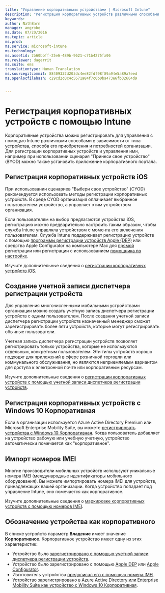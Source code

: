 ```yaml
---
title: "Управление корпоративными устройствами | Microsoft Intune"
description: "Регистрация корпоративных устройств различными способами в зависимости от типа устройства, способа его покупки и потребностей организации."
keywords: 
author: NathBarn
manager: angrobe
ms.date: 07/20/2016
ms.topic: article
ms.prod: 
ms.service: microsoft-intune
ms.technology: 
ms.assetid: 2b60bbff-25e6-489b-9621-c71b4275fa06
ms.reviewer: dagerrit
ms.suite: ems
translationtype: Human Translation
ms.sourcegitcommit: 88409332d203dc4ee82fdf98f89a94e5a89a7eed
ms.openlocfilehash: c29cd2c0c4c5671a84f7c0b0ba473e6fb32604d9


---
```


# <a name="enroll-corporateowned-devices-by-using-intune"></a>Регистрация корпоративных устройств с помощью Intune

Корпоративные устройства можно регистрировать для управления с помощью Intune различными способами в зависимости от типа устройства, способа его приобретения и потребностей организации. Для регистрации корпоративных устройств и управления ими, например при использовании сценария "Принеси свое устройство" (BYOD) можно также установить приложение корпоративного портала.

## <a name="enroll-corporateowned-ios-devices"></a>Регистрация корпоративных устройств iOS

При использовании сценариев "Выбери свое устройство" (CYOD) рекомендуется использовать методы регистрации корпоративных устройств. В среде CYOD организация оплачивает выбранное пользователем устройство, а управляет этим устройством организация.

Если пользователям на выбор предлагаются устройства iOS, регистрацию можно предварительно настроить таким образом, чтобы служба Intune управляла устройством с момента его включения пользователем. Служба Intune поддерживает регистрацию устройств с помощью [ программы регистрации устройств Apple (DEP)](ios-device-enrollment-program-in-microsoft-intune.md) или средства Apple Configurator на компьютере Mac для [прямой](ios-direct-enrollment-in-microsoft-intune.md) регистрации или регистрации с использованием [помощника по настройке](ios-setup-assistant-enrollment-in-microsoft-intune.md).

Изучите дополнительные сведения о [регистрации корпоративных устройств iOS](enroll-corporate-owned-ios-devices-in-microsoft-intune.md).

## <a name="create-a-device-enrollment-manager-account"></a>Создание учетной записи диспетчера регистрации устройств

Для управления многочисленными мобильными устройствами организации можно создать учетную запись диспетчера регистрации устройств с одним пользователем. После создания учетной записи диспетчера регистрации устройств назначенный менеджер сможет зарегистрировать более пяти устройств, которые могут регистрировать обычные пользователи.

Учетная запись диспетчера регистрации устройств позволяет регистрировать только устройства, которые не используются отдельным, конкретным пользователем. Эти типы устройств хорошо подходят для приложений в сфере розничной торговли или коммунального обслуживания, но являются неприемлемым вариантом для доступа к электронной почте или корпоративным ресурсам.

Изучите дополнительные сведения о [регистрации корпоративных устройств с помощью учетной записи диспетчера регистрации устройств](enroll-corporate-owned-devices-with-the-device-enrollment-manager-in-microsoft-intune.md).

## <a name="enroll-corporateowned-windows-10-enterprise-devices"></a>Регистрация корпоративных устройств с Windows 10 Корпоративная

Если в организации используется Azure Active Directory Premium или Microsoft Enterprise Mobility Suite, вы можете [регистрировать устройства с Windows 10 Корпоративная](https://docs.microsoft.com/active-directory/active-directory-azureadjoin-windows10-devices-overview). Когда пользователь добавляет на устройство рабочую или учебную учетную, устройство автоматически помечается как "корпоративное".

## <a name="import-imei-numbers"></a>Импорт номеров IMEI

Многие производители мобильных устройств используют уникальные номера IMEI (международные идентификаторы мобильного оборудования). Вы можете импортировать номера IMEI для устройств, принадлежащих вашей организации. Когда устройство попадает под управление Intune, оно помечается как корпоративное.

Изучите дополнительные сведения о [маркировке корпоративных устройств с помощью номеров IMEI](specify-corporate-owned-devices-with-international-mobile-equipment-identity-imei-numbers.md).

## <a name="identify-a-device-as-corporateowned"></a>Обозначение устройства как корпоративного

В списке устройств параметр **Владение** имеет значение **Корпоративное**. Корпоративное устройство имеет одну из этих характеристик:

 - Устройство было [зарегистрировано с помощью учетной записи диспетчера регистрации устройств](enroll-corporate-owned-devices-with-the-device-enrollment-manager-in-microsoft-intune.md).
 - Устройство было зарегистрировано с помощью [Apple DEP](ios-device-enrollment-program-in-microsoft-intune.md) или [Apple Configurator](ios-setup-assistant-enrollment-in-microsoft-intune.md).
 - Изготовитель устройства [предописал его с помощью номера IMEI](specify-corporate-owned-devices-with-international-mobile-equipment-identity-imei-numbers.md).
 - Устройство зарегистрировано в [Azure Active Directory или Enterprise Mobility Suite как устройство с Windows 10 Корпоративная](https://docs.microsoft.com/active-directory/active-directory-azureadjoin-windows10-devices-overview).



<!--HONumber=Nov16_HO1-->


